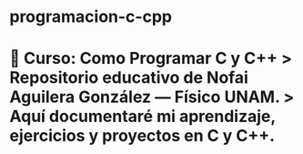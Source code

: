# programacion-c-cpp
# 📘 Curso: Como Programar C y C++  > Repositorio educativo de Nofai Aguilera González — Físico UNAM.   > Aquí documentaré mi aprendizaje, ejercicios y proyectos en C y C++.
